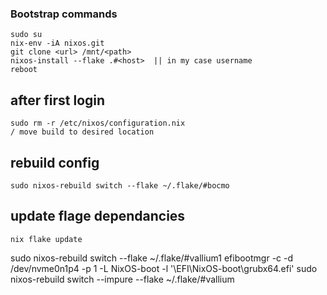 ### Bootstrap commands

    sudo su
    nix-env -iA nixos.git
    git clone <url> /mnt/<path>
    nixos-install --flake .#<host>  || in my case username
    reboot

## after first login 
    sudo rm -r /etc/nixos/configuration.nix
    / move build to desired location

## rebuild config
    sudo nixos-rebuild switch --flake ~/.flake/#bocmo

## update flage dependancies
    nix flake update
sudo nixos-rebuild switch --flake ~/.flake/#vallium1
efibootmgr -c -d /dev/nvme0n1p4 -p 1 -L NixOS-boot -l '\EFI\NixOS-boot\grubx64.efi'
sudo nixos-rebuild switch --impure --flake ~/.flake/#vallium
